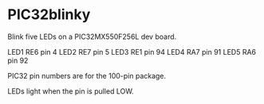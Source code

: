# PIC32blinky

Blink five LEDs on a PIC32MX550F256L dev board.

LED1 RE6 pin 4
LED2 RE7 pin 5
LED3 RE1 pin 94
LED4 RA7 pin 91
LED5 RA6 pin 92

PIC32 pin numbers are for the 100-pin package.

LEDs light when the pin is pulled LOW.
